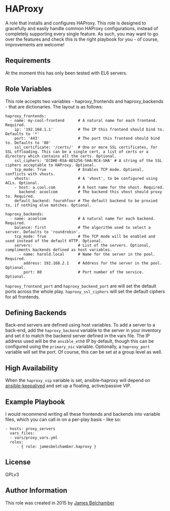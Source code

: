 HAProxy
=========

A role that installs and configures HAProxy. This role is designed to gracefully and easily handle common HAProxy configurations, instead of completely supporting every single feature. As such, you may want to go over the features and check this is the right playbook for you - of course, improvements are welcome!

Requirements
------------

At the moment this has only been tested with EL6 servers.

Role Variables
--------------

This role accepts two variables - haproxy_frontends and haproxy_backends - that are dictionaries. The layout is as follows:

````
haproxy_frontends:
  - name: my-cool-frontend      # A natural name for each frontend. Required.
    ip: '192.168.1.1'           # The IP this frontend should bind to. Defaults to '*'
    port: '443'                 # The port this frontend should bind to. Defaults to '80'
    ssl_certificate: '/certs/'  # One or more SSL certificates, for SSL offloading. This can be a single cert, a list of certs or a directory which contains all the certs. Optional.
    ssl_ciphers: 'ECDHE-RSA-AES256-SHA:RC4-SHA' # A string of the SSL ciphers acceptable to HAProxy. Optional.
    tcp_mode: True              # Enables TCP mode. Optional, conflicts with vhosts.
    vhosts:                     # A 'vhost', to be configured using ACLs. Optional.
    - host: a.cool.com          # A host name for the vhost. Required.
      backend: acoolcom         # The backend this vhost should proxy to. Required.
    default_backend: fourohfour # The default backend to be proxied to, if nothing else matches. Optional.
````
````
haproxy_backends:
  - name: acoolcom              # A natural name for each backend. Required.
    balance: first              # The algorithm used to select a server. Defaults to 'roundrobin'.
    tcp_mode: True              # The TCP mode will be enabled and used instead of the default HTTP. Optional.
    servers:                    # List of the servers. Optional, compliments backends defined as host variables.
      - name: harold.local      # Name for the server in the pool. Required.
        address: 192.168.2.1    # Address for the server in the pool. Optional.
        port: 80                # Port number of the service. Optional.
````

`haproxy_frontend_port` and `haproxy_backend_port` are will set the default ports across the whole play. `haproxy_ssl_ciphers` will set the default ciphers for all frontends.

Defining Backends
-----------------

Back-end servers are defined using host variables. To add a server to a back-end, add the `haproxy_backend` variable to the server in your inventory and set it to match the backend server defined in the vars file. The IP address used will be the `ansible_eth0` IP by default, though this can be configured using the `primary_nic` variable. Optionally, a `haproxy_port` variable will set the port. Of course, this can be set at a group level as well.

High Availability
-----------------

When the `haproxy_vip` variable is set, ansible-haproxy will depend on [ansible-keepalived](https://github.com/tcomerma/ansible-keepalived) and set up a floating, active/passive VIP.

Example Playbook
----------------

I would recommend writing all these frontends and backends into variable files, which you can call in on a per-play basis - like so:

    - hosts: proxy_servers
      vars_files:
      - vars/proxy_vars.yml
      roles:
         - { role: jamesbelchamber.haproxy }

License
-------

GPLv3

Author Information
------------------

This role was created in 2015 by [James Belchamber](http://james.belchamber.com/)
